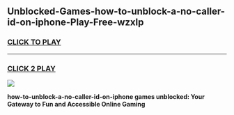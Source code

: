 
## Unblocked-Games-how-to-unblock-a-no-caller-id-on-iphone-Play-Free-wzxlp
<h3>
<a href="https://premium76.site?title=how-to-unblock-a-no-caller-id-on-iphone&ref=10A">CLICK TO PLAY</a></h3>
<hr>

<h3>
<a href="https://premium76.site?title=how-to-unblock-a-no-caller-id-on-iphone&ref=10A">CLICK 2 PLAY</a>
  
</h3>

<a href="https://premium76.site?title=how-to-unblock-a-no-caller-id-on-iphone&ref=10A"><img src="https://clearcache.store/games.png"></a>


**how-to-unblock-a-no-caller-id-on-iphone games unblocked: Your Gateway to Fun and Accessible Online Gaming**
